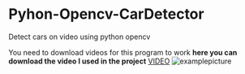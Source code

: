 # Pyhon-Opencv-CarDetector
Detect cars on video using python opencv

You need to download videos for this program to work
**here you can download the video I used in the project**
[VIDEO](https://www.youtube.com/watch?v=IdBnsNttXq0)
![examplepicture](https://i.hizliresim.com/kjuSUp.png)
